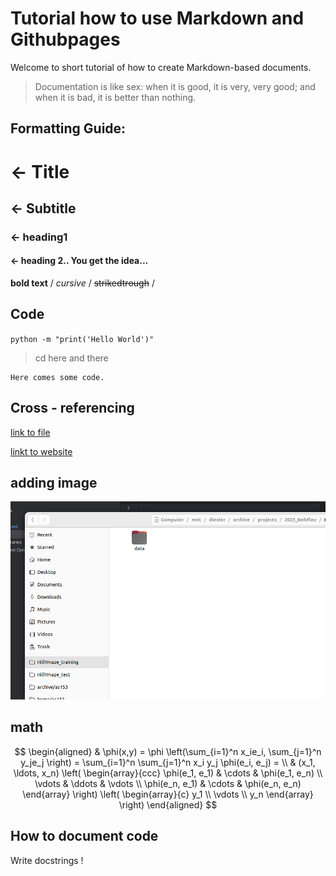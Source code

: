 # Tutorial how to use Markdown and Githubpages
Welcome to short tutorial of how to create Markdown-based documents.

> Documentation is like sex: when it is good, it is very, very good;
and when it is bad, it is better than nothing. 

## Formatting Guide:

# <- Title
## <- Subtitle
### <- heading1
#### <- heading 2.. You get the idea...

**bold text** / _cursive_ / ~~strikedtrough~~ / 

## Code
`
python -m "print('Hello World')"
`
> cd here and there
>

~~~~~~~~
Here comes some code.
~~~~~~~~


## Cross - referencing
[link to file](README.md)

[linkt to website](https://www.optophysiology.uni-freiburg.de/)

## adding image
![test_image.png](images%2Ftest_image.png)


## math

$$
\begin{aligned}
  & \phi(x,y) = \phi \left(\sum_{i=1}^n x_ie_i, \sum_{j=1}^n y_je_j \right)
  = \sum_{i=1}^n \sum_{j=1}^n x_i y_j \phi(e_i, e_j) = \\
  & (x_1, \ldots, x_n) \left( \begin{array}{ccc}
      \phi(e_1, e_1) & \cdots & \phi(e_1, e_n) \\
      \vdots & \ddots & \vdots \\
      \phi(e_n, e_1) & \cdots & \phi(e_n, e_n)
    \end{array} \right)
  \left( \begin{array}{c}
      y_1 \\
      \vdots \\
      y_n
    \end{array} \right)
\end{aligned}
$$

## How to document code
Write docstrings ! 
